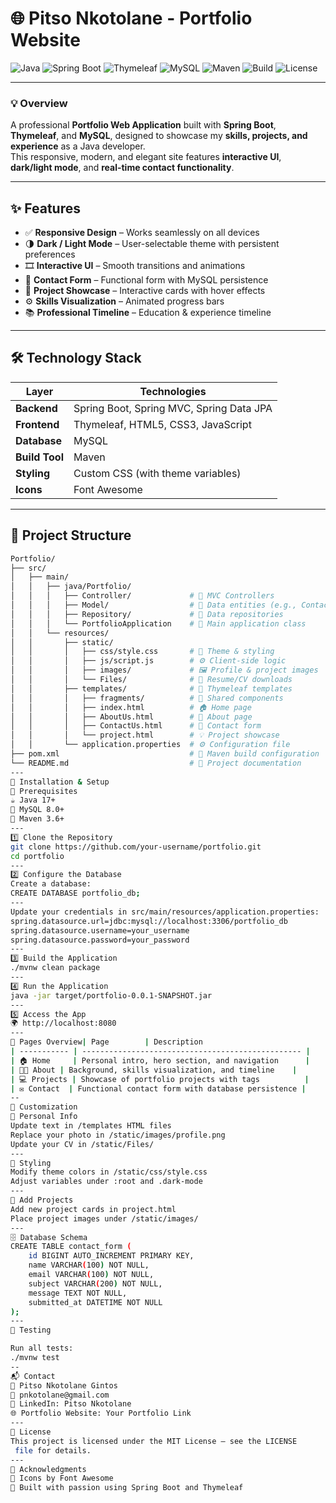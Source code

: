 # 🌐 **Pitso Nkotolane - Portfolio Website**

![Java](https://img.shields.io/badge/Java-17-blue?logo=java&logoColor=white)
![Spring Boot](https://img.shields.io/badge/Spring_Boot-3.0-green?logo=springboot&logoColor=white)
![Thymeleaf](https://img.shields.io/badge/Thymeleaf-3.1-brightgreen?logo=thymeleaf&logoColor=white)
![MySQL](https://img.shields.io/badge/MySQL-8.0-orange?logo=mysql&logoColor=white)
![Maven](https://img.shields.io/badge/Maven-3.9-red?logo=apachemaven&logoColor=white)
![Build](https://img.shields.io/badge/build-passing-brightgreen)
![License](https://img.shields.io/badge/license-MIT-blue)

---

### 💡 **Overview**
A professional **Portfolio Web Application** built with **Spring Boot**, **Thymeleaf**, and **MySQL**, designed to showcase my **skills, projects, and experience** as a Java developer.  
This responsive, modern, and elegant site features **interactive UI**, **dark/light mode**, and **real-time contact functionality**.

---

## ✨ **Features**
- ✅ **Responsive Design** – Works seamlessly on all devices  
- 🌗 **Dark / Light Mode** – User-selectable theme with persistent preferences  
- 🎞️ **Interactive UI** – Smooth transitions and animations  
- 📨 **Contact Form** – Functional form with MySQL persistence  
- 💼 **Project Showcase** – Interactive cards with hover effects  
- ⚙️ **Skills Visualization** – Animated progress bars  
- 📚 **Professional Timeline** – Education & experience timeline  

---

## 🛠️ **Technology Stack**

| Layer | Technologies |
|-------|---------------|
| **Backend** | Spring Boot, Spring MVC, Spring Data JPA |
| **Frontend** | Thymeleaf, HTML5, CSS3, JavaScript |
| **Database** | MySQL |
| **Build Tool** | Maven |
| **Styling** | Custom CSS (with theme variables) |
| **Icons** | Font Awesome |

---

## 📁 Project Structure

```bash
Portfolio/
├── src/
│   ├── main/
│   │   ├── java/Portfolio/
│   │   │   ├── Controller/             # 🧭 MVC Controllers
│   │   │   ├── Model/                  # 🧩 Data entities (e.g., ContactForm)
│   │   │   ├── Repository/             # 💾 Data repositories
│   │   │   └── PortfolioApplication    # 🚀 Main application class
│   │   └── resources/
│   │       ├── static/
│   │       │   ├── css/style.css       # 🎨 Theme & styling
│   │       │   ├── js/script.js        # ⚙️ Client-side logic
│   │       │   ├── images/             # 🖼️ Profile & project images
│   │       │   └── Files/              # 📂 Resume/CV downloads
│   │       ├── templates/              # 🧱 Thymeleaf templates
│   │       │   ├── fragments/          # 🧩 Shared components
│   │       │   ├── index.html          # 🏠 Home page
│   │       │   ├── AboutUs.html        # 👤 About page
│   │       │   ├── ContactUs.html      # 💬 Contact form
│   │       │   └── project.html        # 💡 Project showcase
│   │       └── application.properties  # ⚙️ Configuration file
├── pom.xml                             # 🧰 Maven build configuration
└── README.md                           # 📘 Project documentation
---
🚀 Installation & Setup
🧩 Prerequisites
☕ Java 17+
🐬 MySQL 8.0+
🧱 Maven 3.6+
---
1️⃣ Clone the Repository
git clone https://github.com/your-username/portfolio.git
cd portfolio
---
2️⃣ Configure the Database
Create a database:
CREATE DATABASE portfolio_db;
---
Update your credentials in src/main/resources/application.properties:
spring.datasource.url=jdbc:mysql://localhost:3306/portfolio_db
spring.datasource.username=your_username
spring.datasource.password=your_password
---
3️⃣ Build the Application
./mvnw clean package
---
4️⃣ Run the Application
java -jar target/portfolio-0.0.1-SNAPSHOT.jar
---
5️⃣ Access the App
🌍 http://localhost:8080
---
📱 Pages Overview| Page        | Description                                       |
| ----------- | ------------------------------------------------- |
| 🏠 Home     | Personal intro, hero section, and navigation      |
| 👨‍💼 About | Background, skills visualization, and timeline    |
| 💻 Projects | Showcase of portfolio projects with tags          |
| ✉️ Contact  | Functional contact form with database persistence |
--
🎨 Customization
🔧 Personal Info
Update text in /templates HTML files
Replace your photo in /static/images/profile.png
Update your CV in /static/Files/
---
🎨 Styling
Modify theme colors in /static/css/style.css
Adjust variables under :root and .dark-mode
---
🧱 Add Projects
Add new project cards in project.html
Place project images under /static/images/
---
🗄️ Database Schema
CREATE TABLE contact_form (
    id BIGINT AUTO_INCREMENT PRIMARY KEY,
    name VARCHAR(100) NOT NULL,
    email VARCHAR(100) NOT NULL,
    subject VARCHAR(200) NOT NULL,
    message TEXT NOT NULL,
    submitted_at DATETIME NOT NULL
);
---
🧪 Testing

Run all tests:
./mvnw test
--
📬 Contact
👤 Pitso Nkotolane Gintos
📧 pnkotolane@gmail.com
💼 LinkedIn: Pitso Nkotolane
🌐 Portfolio Website: Your Portfolio Link
---
📄 License
This project is licensed under the MIT License – see the LICENSE
 file for details.
---
🙏 Acknowledgments
💎 Icons by Font Awesome
🌱 Built with passion using Spring Boot and Thymeleaf
